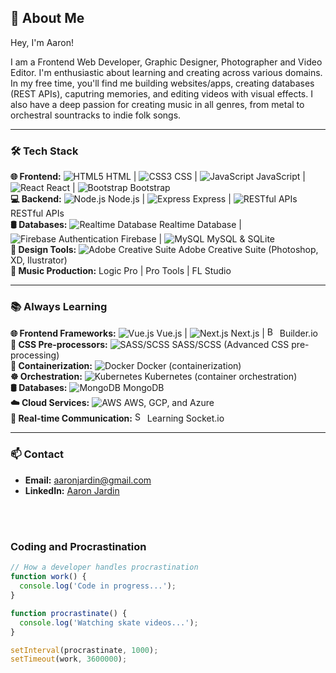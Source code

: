 ## 🌟 About Me

Hey, I'm Aaron!

I am a Frontend Web Developer, Graphic Designer, Photographer and Video Editor. I'm enthusiastic about learning and creating across various domains. In my free time, you'll find me building websites/apps, creating databases (REST APIs), caputring memories, and editing videos with visual effects. I also have a deep passion for creating music in all genres, from metal to orchestral sountracks to indie folk songs.

---

<h3>🛠 Tech Stack</h3>

**🌐 Frontend:** 
![HTML5](https://img.icons8.com/color/16/000000/html-5.png) HTML | ![CSS3](https://img.icons8.com/color/16/000000/css3.png) CSS | ![JavaScript](https://img.icons8.com/color/16/000000/javascript.png) JavaScript | ![React](https://img.icons8.com/color/16/000000/react-native.png) React | ![Bootstrap](https://img.icons8.com/color/16/000000/bootstrap.png) Bootstrap <br/>
**💻 Backend:** 
![Node.js](https://img.icons8.com/color/16/000000/nodejs.png) Node.js | ![Express](https://img.icons8.com/ios/16/000000/express-js.png) Express | ![RESTful APIs](https://img.icons8.com/color/16/000000/api-settings.png) RESTful APIs  
**🛢 Databases:** 
![Realtime Database](https://img.icons8.com/color/16/000000/google-firebase-console.png) Realtime Database | ![Firebase Authentication](https://img.icons8.com/color/16/000000/google-firebase-console.png) Firebase  | ![MySQL](https://img.icons8.com/color/16/000000/mysql-logo.png) MySQL & SQLite <br>
**🎨 Design Tools:**
![Adobe Creative Suite](https://img.icons8.com/color/16/000000/adobe-creative-cloud.png) Adobe Creative Suite (Photoshop, XD, Ilustrator)  
**🎸 Music Production:**
Logic Pro |  Pro Tools | FL Studio  

---

<h3>📚 Always Learning</h3>

**🌐 Frontend Frameworks:** ![Vue.js](https://img.icons8.com/color/16/000000/vue-js.png) Vue.js | ![Next.js](https://img.icons8.com/fluency/16/000000/nextjs.png) Next.js | <img src="https://api.iconify.design/logos/builder-io-icon.svg" alt="Builder.io" width="16" height="16"> Builder.io <br>
**🎨 CSS Pre-processors:** ![SASS/SCSS](https://img.icons8.com/color/16/000000/sass.png) SASS/SCSS (Advanced CSS pre-processing)  <br>
**🐳 Containerization:** ![Docker](https://img.icons8.com/color/16/000000/docker.png) Docker (containerization)  
**☸️ Orchestration:** ![Kubernetes](https://img.icons8.com/color/16/000000/kubernetes.png) Kubernetes (container orchestration)  
**🛢 Databases:** ![MongoDB](https://img.icons8.com/color/16/000000/mongodb.png) MongoDB  <br>
**☁️ Cloud Services:** ![AWS](https://img.icons8.com/color/16/000000/amazon-web-services.png) AWS, GCP, and Azure  
**🔌 Real-time Communication:** <img src="https://www.vectorlogo.zone/logos/socketio/socketio-icon.svg" alt="Socket.io" width="16" height="16"> Learning Socket.io

---

<h3>📫 Contact</h3>

- **Email:** [aaronjardin@gmail.com](mailto:aaronjardin@gmail.com)
- **LinkedIn:** [Aaron Jardin](https://www.linkedin.com/in/aaronjardin/)

</br></br>
##### <h3> Coding and Procrastination </h3> 

```javascript
// How a developer handles procrastination
function work() {
  console.log('Code in progress...');
}

function procrastinate() {
  console.log('Watching skate videos...');
}

setInterval(procrastinate, 1000);
setTimeout(work, 3600000);

